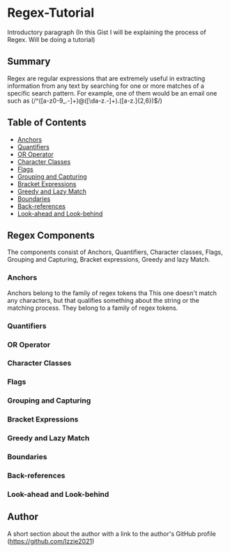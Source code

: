# Regex-Tutorial

Introductory paragraph (In this Gist I will be explaining the process of Regex. Will be doing a tutorial)

## Summary

Regex are regular expressions that are extremely useful in extracting information from any text by searching for one or more matches of a specific search pattern. For example, one of them would be an email one such as (/^([a-z0-9_\.-]+)@([\da-z\.-]+)\.([a-z\.]{2,6})$/)


## Table of Contents

- [Anchors](#anchors)
- [Quantifiers](#quantifiers)
- [OR Operator](#or-operator)
- [Character Classes](#character-classes)
- [Flags](#flags)
- [Grouping and Capturing](#grouping-and-capturing)
- [Bracket Expressions](#bracket-expressions)
- [Greedy and Lazy Match](#greedy-and-lazy-match)
- [Boundaries](#boundaries)
- [Back-references](#back-references)
- [Look-ahead and Look-behind](#look-ahead-and-look-behind)

## Regex Components

The components consist of Anchors, Quantifiers, Character classes, Flags, Grouping and Capturing, Bracket expressions, Greedy and lazy Match.

### Anchors

Anchors belong to the family of regex tokens tha
This one doesn't match any characters, but that qualifies something about the string or the matching process. They belong to a family of regex tokens.


### Quantifiers

### OR Operator

### Character Classes

### Flags

### Grouping and Capturing

### Bracket Expressions

### Greedy and Lazy Match

### Boundaries

### Back-references

### Look-ahead and Look-behind

## Author

A short section about the author with a link to the author's GitHub profile (https://github.com/Izzie2021)
